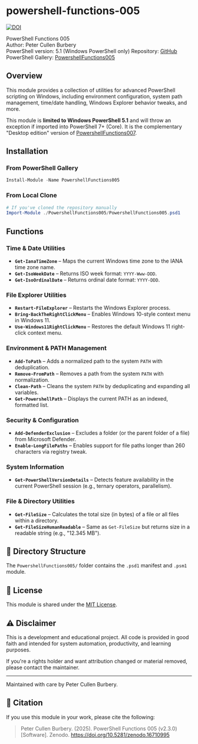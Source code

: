 # powershell-functions-005

[![DOI](https://zenodo.org/badge/DOI/10.5281/zenodo.16710995.svg)](https://doi.org/10.5281/zenodo.16710995)

PowerShell Functions 005  
Author: Peter Cullen Burbery  
PowerShell version: 5.1 (Windows PowerShell only) 
Repository: [GitHub](https://github.com/PeterCullenBurbery/powershell-functions-005)  
PowerShell Gallery: [PowershellFunctions005](https://www.powershellgallery.com/packages/PowershellFunctions005)
## Overview

This module provides a collection of utilities for advanced PowerShell scripting on Windows, including environment configuration, system path management, time/date handling, Windows Explorer behavior tweaks, and more.

This module is **limited to Windows PowerShell 5.1** and will throw an exception if imported into PowerShell 7+ (Core). It is the complementary "Desktop edition" version of [PowershellFunctions007](https://github.com/PeterCullenBurbery/powershell-functions-007).

## Installation

### From PowerShell Gallery

```powershell
Install-Module -Name PowershellFunctions005
```

### From Local Clone

```powershell
# If you've cloned the repository manually
Import-Module ./PowershellFunctions005/PowershellFunctions005.psd1
```

## Functions

### Time & Date Utilities
- **`Get-IanaTimeZone`** – Maps the current Windows time zone to the IANA time zone name.
- **`Get-IsoWeekDate`** – Returns ISO week format: `YYYY-Www-DDD`.
- **`Get-IsoOrdinalDate`** – Returns ordinal date format: `YYYY-DDD`.

### File Explorer Utilities
- **`Restart-FileExplorer`** – Restarts the Windows Explorer process.
- **`Bring-BackTheRightClickMenu`** – Enables Windows 10-style context menu in Windows 11.
- **`Use-Windows11RightClickMenu`** – Restores the default Windows 11 right-click context menu.

### Environment & PATH Management
- **`Add-ToPath`** – Adds a normalized path to the system `PATH` with deduplication.
- **`Remove-FromPath`** – Removes a path from the system `PATH` with normalization.
- **`Clean-Path`** – Cleans the system `PATH` by deduplicating and expanding all variables.
- **`Get-PowershellPath`** – Displays the current PATH as an indexed, formatted list.

### Security & Configuration
- **`Add-DefenderExclusion`** – Excludes a folder (or the parent folder of a file) from Microsoft Defender.
- **`Enable-LongFilePaths`** – Enables support for file paths longer than 260 characters via registry tweak.

### System Information
- **`Get-PowerShellVersionDetails`** – Detects feature availability in the current PowerShell session (e.g., ternary operators, parallelism).

### File & Directory Utilities
- **`Get-FileSize`** – Calculates the total size (in bytes) of a file or all files within a directory.
- **`Get-FileSizeHumanReadable`** – Same as `Get-FileSize` but returns size in a readable string (e.g., "12.345 MB").

## 📁 Directory Structure

The `PowershellFunctions005/` folder contains the `.psd1` manifest and `.psm1` module.

## 📄 License

This module is shared under the [MIT License](https://opensource.org/licenses/MIT).

## ⚠️ Disclaimer

This is a development and educational project. All code is provided in good faith and intended for system automation, productivity, and learning purposes.

If you're a rights holder and want attribution changed or material removed, please contact the maintainer.

---

Maintained with care by Peter Cullen Burbery.

## 📘 Citation

If you use this module in your work, please cite the following:

> Peter Cullen Burbery. (2025). PowerShell Functions 005 (v2.3.0) [Software]. Zenodo. https://doi.org/10.5281/zenodo.16710995